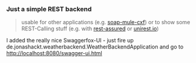 ### Just a simple REST backend

> usable for other applications (e.g. [soap-mule-cxf](https://github.com/jonashackt/soap-mule-cxf)) or to show some REST-Calling stuff (e.g. with [rest-assured](https://github.com/rest-assured/rest-assured) or [unirest.io](http://unirest.io/java.html))

I added the really nice Swaggerfox-UI - just fire up de.jonashackt.weatherbackend.WeatherBackendApplication and go to [http://localhost:8080/swagger-ui.html](http://localhost:8080/swagger-ui.html)